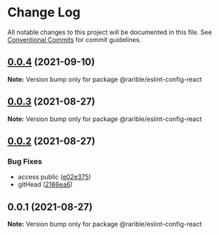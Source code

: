 # Change Log

All notable changes to this project will be documented in this file.
See [Conventional Commits](https://conventionalcommits.org) for commit guidelines.

## [0.0.4](https://github.com/rariblecom/ts-common/compare/@rarible/eslint-config-react@0.0.3...@rarible/eslint-config-react@0.0.4) (2021-09-10)

**Note:** Version bump only for package @rarible/eslint-config-react





## [0.0.3](https://github.com/rariblecom/ts-common/compare/@rarible/eslint-config-react@0.0.2...@rarible/eslint-config-react@0.0.3) (2021-08-27)

**Note:** Version bump only for package @rarible/eslint-config-react





## [0.0.2](https://github.com/rariblecom/ts-common/compare/@rarible/eslint-config-react@0.0.1...@rarible/eslint-config-react@0.0.2) (2021-08-27)


### Bug Fixes

* access public ([e02e375](https://github.com/rariblecom/ts-common/commit/e02e375d228c50eead9ab95c8b7f4d4ff8d357a5))
* gitHead ([2186ea6](https://github.com/rariblecom/ts-common/commit/2186ea686e5eb3393a8e3896826756086d3b05de))





## 0.0.1 (2021-08-27)

**Note:** Version bump only for package @rarible/eslint-config-react
